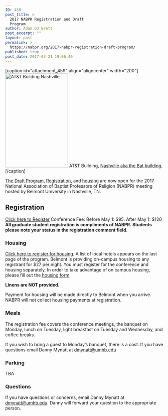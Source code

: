 ```yaml
---
ID: 458
post_title: >
  2017 NABPR Registration and Draft
  Program
author: Adam DJ Brett
post_excerpt: ""
layout: post
permalink: >
  https://nabpr.org/2017-nabpr-registration-draft-program/
published: true
post_date: 2017-03-21 19:06:40
---
```

[caption id="attachment_459" align="aligncenter" width="200"]<a href="http://nabpr.org/wp-content/uploads/2017/03/Att_building_nashville.jpg"><img class="size-medium wp-image-459" src="http://nabpr.org/wp-content/uploads/2017/03/Att_building_nashville-200x300.jpg" alt="AT&amp;T Building Nashville" width="200" height="300" /></a> AT&amp;T Building, <a href="https://en.wikipedia.org/wiki/AT%26T_Building_(Nashville)">Nashville aka the Bat building.</a>[/caption]

<a href="http://nabpr.org/wp-content/uploads/2016/05/DRAFT-NABPR-Program-May2017-Belmont.pdf">The Draft Program</a>, <a href="http://nabpr.org/meetings/registration/">Registration</a>, and <a href="http://nabpr.org/meetings/housing/">housing</a> are now open for the 2017 National Association of Baptist Professors of Religion (NABPR) meeting hosted by Belmont University in Nashville, TN.

<h2>Registration</h2>

<a href="http://nabpr.org/meetings/registration/">Click here to Register</a>
Conference Fee: Before May 1: $95. After May 1: $120
<strong>All graduate student registration is compliments of NABPR. Students please note your status in the registration comment field.</strong>

<h3>Housing</h3>

<a href="http://nabpr.org/meetings/housing/">Click here to register for housing</a>.
A list of local hotels appears on the last page of the program. Belmont is providing on-campus housing to any registrant for $27 per night. You must register for the conference and housing separately. In order to take advantage of on campus housing, please fill out the <a href="http://nabpr.org/meetings/housing/">housing form</a>.

<strong>Linens are NOT provided.</strong>

Payment for housing will be made directly to Belmont when you arrive. NABPR will not collect housing payments at registration.

<h3>Meals</h3>

The registration fee covers the conference meetings, the banquet on Monday, lunch on Tuesday, light breakfast on Tuesday and Wednesday, and coffee breaks.

If you wish to bring a guest to Monday’s banquet, there is a cost. If you have questions email Danny Mynatt at dmynatt@umhb.edu

<h3>Parking</h3>

TBA

<h3>Questions</h3>

If you have questions or concerns, email Danny Mynatt at dmynatt@umhb.edu. Danny will forward your question to the appropriate person.
